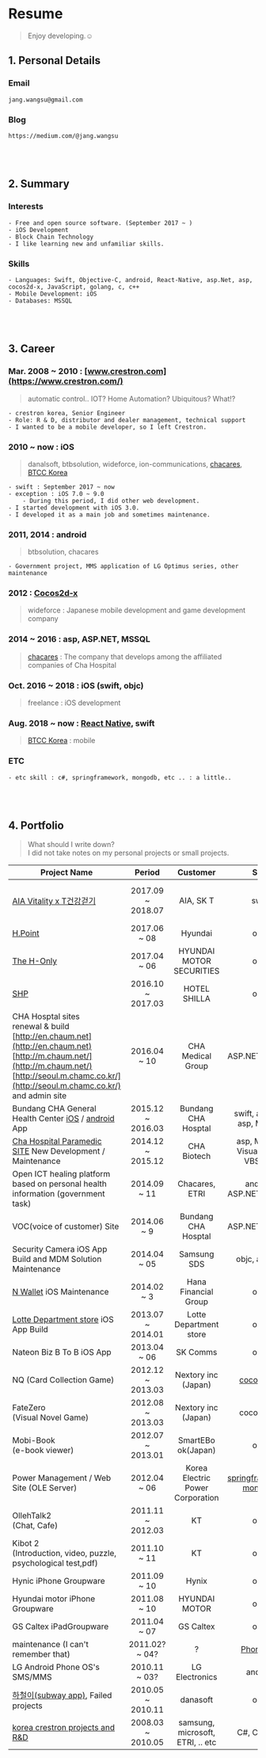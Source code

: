 # Resume
> Enjoy developing.☺️

## 1. Personal Details
### Email
	jang.wangsu@gmail.com	

### Blog
	https://medium.com/@jang.wangsu
<br /><br />

## 2. Summary
### Interests
	- Free and open source software. (September 2017 ~ )
	- iOS Development
	- Block Chain Technology
	- I like learning new and unfamiliar skills.
### Skills
	- Languages: Swift, Objective-C, android, React-Native, asp.Net, asp, cocos2d-x, JavaScript, golang, c, c++
	- Mobile Development: iOS
	- Databases: MSSQL
<br /><br /> 
   
## 3. Career
### Mar. 2008 ~ 2010 : [www.crestron.com](https://www.crestron.com/) 
> automatic control.. IOT? Home Automation? Ubiquitous? What!?

	- crestron korea, Senior Engineer
	- Role: R & D, distributor and dealer management, technical support
	- I wanted to be a mobile developer, so I left Crestron.

### 2010 ~ now : iOS
> danalsoft, btbsolution, wideforce, ion-communications, [chacares](http://www.chacarescorp.com/), [BTCC Korea](https://btcckorea.com/)

	- swift : September 2017 ~ now
	- exception : iOS 7.0 ~ 9.0
		- During this period, I did other web development.
	- I started development with iOS 3.0.
	- I developed it as a main job and sometimes maintenance.

### 2011, 2014 : android
> btbsolution, chacares

    - Government project, MMS application of LG Optimus series, other maintenance

### 2012 : [Cocos2d-x](http://www.cocos2d-x.org/)
> wideforce : Japanese mobile development and game development company

### 2014 ~ 2016 : asp, ASP.NET, MSSQL
> [chacares](http://www.chacarescorp.com/) : The company that develops among the affiliated companies of Cha Hospital

### Oct. 2016 ~ 2018 : iOS (swift, objc)
> freelance : iOS development

### Aug. 2018 ~ now : [React Native](https://facebook.github.io/react-native/), swift
> [BTCC Korea](https://btcckorea.com/) : mobile

### ETC
	- etc skill : c#, springframework, mongodb, etc .. : a little..

<br /><br />

## 4. Portfolio

> What should I write down?<br /> I did not take notes on my personal projects or small projects.

| Project Name |    Period    |  Customer | Skill | ETC |
|-----------------|:---------------:|:------------:|:--------:|-----------:|
| [AIA Vitality x T건강걷기](https://itunes.apple.com/kr/app/aia-vitality-x-t%EA%B1%B4%EA%B0%95%EA%B1%B7%EA%B8%B0/id1410777831?mt=8) |2017.09 ~ 2018.07| AIA, SK T |swift|[git](https://git-scm.com/), <br />[confluence](https://ko.atlassian.com/software/confluence), <br />[jira](https://ko.atlassian.com/software/jira), <br />[agile](https://en.wikipedia.org/wiki/Agile_software_development) |
| [H.Point](https://itunes.apple.com/kr/app/h-point-%ED%98%84%EB%8C%80%EB%B0%B1%ED%99%94%EC%A0%90%EA%B7%B8%EB%A3%B9/id1255389331?mt=8) |2017.06 ~ 08| Hyundai |objc|git|
| [The H-Only](https://itunes.apple.com/us/app/%ED%98%84%EB%8C%80%EC%B0%A8%ED%88%AC%EC%9E%90%EC%A6%9D%EA%B6%8C-the-h-on-ly/id1226211218?mt=8) |2017.04 ~ 06| HYUNDAI MOTOR SECURITIES | objc | TCP/IP |
| [SHP](https://itunes.apple.com/kr/app/shp/id1073101936?mt=8) | 2016.10 ~ 2017.03 | HOTEL SHILLA | objc | [svn(Subversion)](https://ko.wikipedia.org/wiki/%EC%84%9C%EB%B8%8C%EB%B2%84%EC%A0%84) |
| CHA Hosptal sites <br /> renewal & build <br />[http://en.chaum.net](http://en.chaum.net)<br />[http://m.chaum.net/](http://m.chaum.net/)<br />[http://seoul.m.chamc.co.kr/](http://seoul.m.chamc.co.kr/) <br /> and admin site| 2016.04 ~ 10 | CHA Medical Group | ASP.NET, MSSQL | [TFS](https://en.wikipedia.org/wiki/Team_Foundation_Server) |
| Bundang CHA General Health Center [iOS](https://itunes.apple.com/kr/app/bundangchabyeong-won-jonghabgeongangjeungjinsenteo/id1081717677?mt=8) / [android](https://play.google.com/store/apps/details?id=kr.co.chahealth.bundang&hl=ko) App | 2015.12 ~ 2016.03 | Bundang CHA Hosptal | swift, android, asp, MSSQL | TFS |
| [Cha Hospital Paramedic SITE](http://www.chamedic.com/) New Development / Maintenance | 2014.12 ~ 2015.12  | CHA Biotech | asp, MSSQL, Visual Basic, VBScript | - |
| Open ICT healing platform based on personal health information (government task) | 2014.09 ~ 11 | Chacares, ETRI | android, ASP.NET, MSSQL | svn, TFS |
| VOC(voice of customer) Site | 2014.06 ~ 9 | Bundang CHA Hosptal | ASP.NET, MSSQL | TFS |
| Security Camera iOS App Build and MDM Solution Maintenance | 2014.04 ~ 05 | Samsung SDS | objc, android| |
| [N Wallet](https://itunes.apple.com/kr/app/n-wallet/id492190784?mt=8) iOS Maintenance | 2014.02 ~ 3 | Hana Financial Group | objc |  |
| [Lotte Department store](https://itunes.apple.com/kr/app/%EB%A1%AF%EB%8D%B0%EB%B0%B1%ED%99%94%EC%A0%90-lotte-department-store/id785952884?mt=8) iOS App Build | 2013.07 ~ 2014.01  | Lotte Department store | objc | svn |
| Nateon Biz B To B iOS App | 2013.04 ~ 06 | SK Comms | objc | [PB Works](http://www.pbworks.com/), svn |
| NQ (Card Collection Game) | 2012.12 ~ 2013.03 | Nextory inc (Japan) | [cocos2d-x](http://www.cocos2d-x.org/) | svn |
| FateZero <br /> (Visual Novel Game) | 2012.08 ~ 2013.03 | Nextory inc (Japan) | cocos2d-x | svn |
| Mobi-Book <br /> (e-book viewer) | 2012.07 ~ 2013.01  | SmartEBo ok(Japan) | objc | [Mercurial](https://ko.wikipedia.org/wiki/%EB%A8%B8%ED%81%90%EB%A6%AC%EC%96%BC) |
| Power Management / Web Site (OLE Server) | 2012.04 ~ 06 |  Korea Electric Power Corporation | [springframework](https://spring.io/), [mongodb](https://www.mongodb.com/) | svn |
| OllehTalk2  <br />(Chat, Cafe) | 2011.11 ~ 2012.03  | KT | objc | svn |
| Kibot 2 <br />(Introduction, video, puzzle, psychological test,pdf) | 2011.10 ~ 11  | KT | objc | svn |
| Hynic iPhone Groupware | 2011.09 ~ 10 | Hynix | objc | svn |
| Hyundai motor iPhone Groupware | 2011.08 ~ 10  | HYUNDAI MOTOR | objc | svn |
| GS Caltex iPadGroupware | 2011.04 ~ 07 | GS Caltex | objc | svn |
| maintenance (I can't remember that) | 2011.02? ~ 04?  | ? | [PhoneGap](https://phonegap.com/) | svn |
| LG Android Phone OS's SMS/MMS | 2010.11 ~ 03? | LG Electronics | android | svn |
| [하철이(subway app)](https://www.youtube.com/watch?v=KwOIdjmW0pc), Failed projects | 2010.05 ~ 2010.11 | danasoft | objc |  |
| [korea crestron projects and R&D](https://www.crestron.com/) | 2008.03 ~ 2010.05 | samsung, microsoft, ETRI, .. etc | C#, C, [CTI](https://www.crestron.com/Training-Events/Training) ... | |